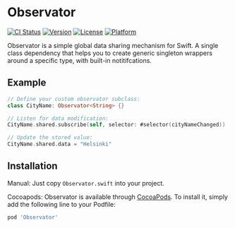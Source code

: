 # Observator

[![CI Status](https://img.shields.io/travis/endanke/Observator.svg?style=flat)](https://travis-ci.org/endanke/Observator)
[![Version](https://img.shields.io/cocoapods/v/Observator.svg?style=flat)](https://cocoapods.org/pods/Observator)
[![License](https://img.shields.io/cocoapods/l/Observator.svg?style=flat)](https://cocoapods.org/pods/Observator)
[![Platform](https://img.shields.io/cocoapods/p/Observator.svg?style=flat)](https://cocoapods.org/pods/Observator)

Observator is a simple global data sharing mechanism for Swift. A single class dependency that helps you to create generic singleton wrappers around a specific type, with built-in notitifcations.

## Example

```swift
// Define your custom observator subclass:
class CityName: Observator<String> {}

// Listen for data modification:
CityName.shared.subscribe(self, selector: #selector(cityNameChanged))

// Update the stored value:
CityName.shared.data = "Helsinki"
```

## Installation

Manual: Just copy `Observator.swift` into your project.

Cocoapods: Observator is available through [CocoaPods](https://cocoapods.org). To install
it, simply add the following line to your Podfile:

```ruby
pod 'Observator'
```